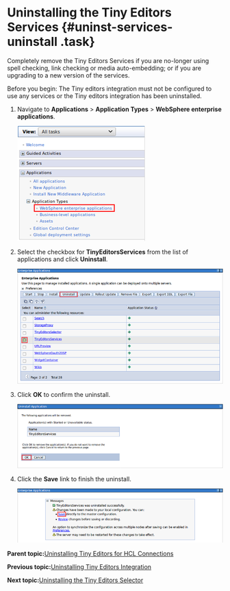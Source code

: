 # Uninstalling the Tiny Editors Services {#uninst-services-uninstall .task}

Completely remove the Tiny Editors Services if you are no-longer using spell checking, link checking or media auto-embedding; or if you are upgrading to a new version of the services.

Before you begin: The Tiny editors integration must not be configured to use any services or the Tiny editors integration has been uninstalled.

1.  Navigate to **Applications** \> **Application Types** \> **WebSphere enterprise applications**.

    ![](resource/was/applications_applications.png)

2.  Select the checkbox for **TinyEditorsServices** from the list of applications and click **Uninstall**.

    ![](resource/was/uninstall_services_01.png)

3.  Click **OK** to confirm the uninstall.

    ![](resource/was/uninstall_services_02.png)

4.  Click the **Save** link to finish the uninstall.

    ![](resource/was/uninstall_services_03.png)


**Parent topic:**[Uninstalling Tiny Editors for HCL Connections](../../install/tiny_editors/t_03-uninst_00-summary.md)

**Previous topic:**[Uninstalling Tiny Editors Integration](../../install/tiny_editors/t_03-uninst_01-editors_00-summary.md)

**Next topic:**[Uninstalling the Tiny Editors Selector](../../install/tiny_editors/t_03-uninst_03-selector-uninstall.md)

